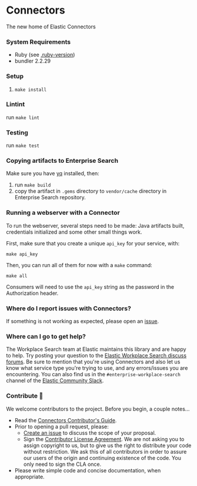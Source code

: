 # Connectors
The new home of Elastic Connectors

### System Requirements
- Ruby (see [.ruby-version](.ruby-version))
- bundler 2.2.29

### Setup
1. `make install`

### Lintint
run `make lint`

### Testing
run `make test`

### Copying artifacts to Enterprise Search

Make sure you have [yq](https://github.com/mikefarah/yq/#install) installed, then:

1. run `make build`
2. copy the artifact in `.gems` directory to `vendor/cache` directory in Enterprise Search repository.

### Running a webserver with a Connector
To run the webserver, several steps need to be made: Java artifacts built, credentials initialized and some other small things work.

First, make sure that you create a unique `api_key` for your service, with:
```shell
make api_key
```

Then, you can run all of them for now with a `make` command:

```shell
make all
```

Consumers will need to use the `api_key` string as the password in
the Authorization header.

### Where do I report issues with Connectors?
If something is not working as expected, please open an [issue](https://github.com/elastic/connectors/issues/new).

### Where can I go to get help?
The Workplace Search team at Elastic maintains this library and are happy to help. Try posting your question to the
[Elastic Workplace Search discuss forums](https://discuss.elastic.co/c/workplace-search). Be sure to mention that you're
using Connectors and also let us know what service type you're trying to use, and any errors/issues you are
encountering. You can also find us in the `#enterprise-workplace-search` channel of the
[Elastic Community Slack](elasticstack.slack.com).

### Contribute 🚀
We welcome contributors to the project. Before you begin, a couple notes...
* Read the [Connectors Contributor's Guide](https://github.com/elastic/connectors/blob/main/CONTRIBUTING.md).
* Prior to opening a pull request, please:
    * [Create an issue](https://github.com/elastic/connectors/issues) to discuss the scope of your proposal.
    * Sign the [Contributor License Agreement](https://www.elastic.co/contributor-agreement/). We are not asking you to
      assign copyright to us, but to give us the right to distribute your code without restriction. We ask this of all
      contributors in order to assure our users of the origin and continuing existence of the code. You only need to sign
      the CLA once.
* Please write simple code and concise documentation, when appropriate.
